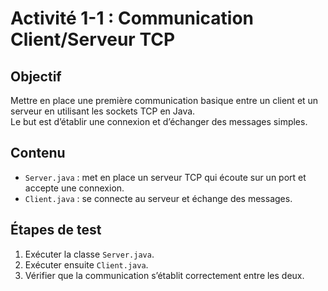 # Activité 1-1 : Communication Client/Serveur TCP

## Objectif
Mettre en place une première communication basique entre un client et un serveur en utilisant les sockets TCP en Java.  
Le but est d’établir une connexion et d’échanger des messages simples.

## Contenu
- `Server.java` : met en place un serveur TCP qui écoute sur un port et accepte une connexion.
- `Client.java` : se connecte au serveur et échange des messages.

## Étapes de test
1. Exécuter la classe `Server.java`.
2. Exécuter ensuite `Client.java`.
3. Vérifier que la communication s’établit correctement entre les deux.


